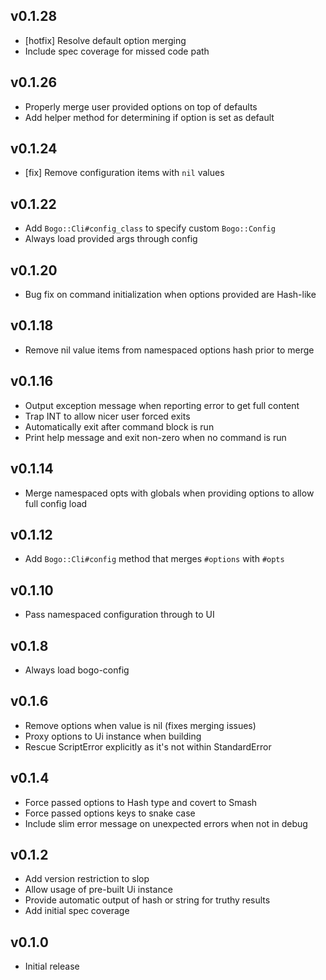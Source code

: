 ## v0.1.28
* [hotfix] Resolve default option merging
* Include spec coverage for missed code path

## v0.1.26
* Properly merge user provided options on top of defaults
* Add helper method for determining if option is set as default

## v0.1.24
* [fix] Remove configuration items with `nil` values

## v0.1.22
* Add `Bogo::Cli#config_class` to specify custom `Bogo::Config`
* Always load provided args through config

## v0.1.20
* Bug fix on command initialization when options provided are Hash-like

## v0.1.18
* Remove nil value items from namespaced options hash prior to merge

## v0.1.16
* Output exception message when reporting error to get full content
* Trap INT to allow nicer user forced exits
* Automatically exit after command block is run
* Print help message and exit non-zero when no command is run

## v0.1.14
* Merge namespaced opts with globals when providing options to allow full config load

## v0.1.12
* Add `Bogo::Cli#config` method that merges `#options` with `#opts`

## v0.1.10
* Pass namespaced configuration through to UI

## v0.1.8
* Always load bogo-config

## v0.1.6
* Remove options when value is nil (fixes merging issues)
* Proxy options to Ui instance when building
* Rescue ScriptError explicitly as it's not within StandardError

## v0.1.4
* Force passed options to Hash type and covert to Smash
* Force passed options keys to snake case
* Include slim error message on unexpected errors when not in debug

## v0.1.2
* Add version restriction to slop
* Allow usage of pre-built Ui instance
* Provide automatic output of hash or string for truthy results
* Add initial spec coverage

## v0.1.0
* Initial release
